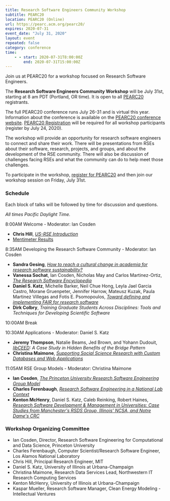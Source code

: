 ```yaml
---
title: Research Software Engineers Community Workshop
subtitle: PEARC20
location: PEARC20 (Online)
url: https://pearc.acm.org/pearc20/
expires: 2020-07-31
event_date: "July 31, 2020"
layout: event
repeated: false
category: conference
time:
    - - start: 2020-07-31T8:00:00Z
        end: 2020-07-31T15:00:00Z
---
```



Join us at PEARC20 for a workshop focused on Research Software Engineers.  

The **Research Software Engineers Community Workshop** will be July 31st, starting at 8 am PDT (Portland, OR time).  It is open to all [PEARC20](https://pearc.acm.org/pearc20/) registrants.  

The full PEARC20 conference runs July 26-31 and is virtual this year.  Information about the conference is available on the [PEARC20
conference website](https://pearc.acm.org/pearc20/).  [PEARC20 Registration](http://www.cvent.com/events/practice-and-experience-in-advanced-research-computing-2020-pearc-/event-summary-e4cda8bfe4c545b7bb3e458e13a128c2.aspx) will be required for all workshop participants (register by July 24, 2020).

The workshop will provide an opportunity for
research software engineers to connect and share their work.  There will be
presentations from RSEs about their software, research, projects, and groups, and about
the development of the RSE community.  There will also be discussion of challenges facing RSEs and what the community can do to help meet those challenges.

To participate in the workshop, [register for PEARC20](http://www.cvent.com/events/practice-and-experience-in-advanced-research-computing-2020-pearc-/event-summary-e4cda8bfe4c545b7bb3e458e13a128c2.aspx) and then join our workshop session on Friday, July 31st.

### Schedule

Each block of talks will be followed by time for discussion and questions.

*All times Pacific Daylight Time.*

8:00AM	Welcome - Moderator: Ian Cosden
* **Chris Hill**, *[US-RSE Introduction](https://docs.google.com/presentation/d/15xkNnCiktwkLFHk3vaairkhgMnNstCB3/edit#slide=id.g8d5321ecac_0_131)*
* [Mentimeter Results](https://drive.google.com/file/d/1wlIu9WogOKTikt5s5MvyuRkWsfUp5Iqb/view?usp=sharing)

8:35AM	Developing the Research Software Community - Moderator: Ian Cosden
* **Sandra Gesing**, *[How to reach a cultural change in academia for research software sustainability?](https://docs.google.com/presentation/d/e/2PACX-1vQKWZcExujEy66pT2jKJqSEtF6ChAJe5igapjjKeiPESfpAcOULVz6PqQ7bsUSWIg/pub?start=false&loop=false&delayms=3000)*
* **Vanessa Sochat**, Ian Cosden, Nicholas May and Carlos Martinez-Ortiz, *[The Research Software Encyclopedia](https://docs.google.com/presentation/d/e/2PACX-1vSeEshzCmKOQHFCqtMEzlu4LX_OtG7H-sT150oZJANF9CDGkN105dCax6ti4zlzMcDYPlWo4PnrgD-k/pub?start=false&loop=false&delayms=3000)*
* **Daniel S. Katz**,	Michelle Barker, Neil Chue Hong, Leyla Jael Garcia Castro, Morane Gruenpeter, Jennifer Harrow, Mateusz Kuzak, Paula Martinez Villegas and Fotis E. Psomopoulos, *[Toward defining and implementing FAIR for research software](https://docs.google.com/presentation/d/1Z47fcaUc6Mtg4MAQVsn63ORyNM27NU3uE3pScICMVEw/present)*	
* **Dirk Colbry**,	*Training Graduate Students Across Disciplines: Tools and Techniques for Developing Scientific Software*	

10:00AM	Break  	

10:30AM	Applications - Moderator: Daniel S. Katz
* **Jeremy Thompson**, Natalie Beams, Jed Brown, and Yohann Dudouit, *[libCEED](https://github.com/CEED/libCEED): A Case Study in Hidden Benefits of the Bridge Pattern*	
* **Christina Maimone**,	*[Supporting Social Science Research with Custom Databases and Web Applications](https://docs.google.com/presentation/d/1fCxgVmrnVGl4iC3_0oGwK4Cr7Sog13pNrjcCZ4krrXM/edit?usp=sharing)*	
	
11:05AM	RSE Group Models - Moderator: Christina Maimone
* **Ian Cosden**,	*[The Princeton University Research Software Engineering Group Model](https://drive.google.com/file/d/1C4tJi98CL5wa35_iR6a8Z6OKHdKhw1Te/view?usp=sharing)*
* **Charles Ferenbaugh**,	*[Research Software Engineering in a National Lab Context](https://drive.google.com/file/d/1WWwu0v-6kD3MkXqp5-PSgpD0z0WvuznE/view)*
* **Kenton McHenry**, Daniel S. Katz, Caleb Reinking, Robert Haines,	*[Research Software Development & Management in Universities: Case Studies from Manchester's RSDS Group, Illinois' NCSA, and Notre Dame's CRC](https://drive.google.com/file/d/1rk-ou80NrfalZUA269Pi4Xv46t7UvqjO/view?usp=sharing)*	
		


### Workshop Organizing Committee

* Ian Cosden, Director, Research Software Engineering for Computational and Data Science, Princeton University
* Charles Ferenbaugh, Computer Scientist/Research Software Engineer, Los Alamos National Laboratory
* Chris Hill, Principal Research Engineer, MIT
* Daniel S. Katz, University of Illinois at Urbana-Champaign
* Christina Maimone, Research Data Services Lead, Northwestern IT Research Computing Services
* Kenton McHenry, University of Illinois at Urbana-Champaign
* Kaspar Mueller,  Research Software Manager, Clean Energy Modeling - Intellectual Ventures
